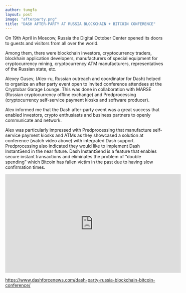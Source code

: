 ```yaml
---
author: tungfa
layout: post
image: "afterparty.png"
title: "DASH AFTER-PARTY AT RUSSIA BLOCKCHAIN + BITCOIN CONFERENCE"
---
```

On 19th April in Moscow, Russia the Digital October Center opened its doors to guests and visitors from all over the world.

Among them, there were blockchain investors, cryptocurrency traders, blockhain application developers, manufacturers of special equipment for cryptocurrency mining, cryptocurrency ATM manufacturers, representatives of the Russian state, etc.

Alexey Gusev, (Alex-ru, Russian outreach and coordinator for Dash) helped to organize an after party event open to invited conference attendees at the Cryptobar Garage Lounge. This was done in collaboration with MARSE (Russian cryptocurrency offline exchange) and Predprocessing (cryptocurrency self-service payment kiosks and software producer).

Alex informed me that the Dash after-party event was a great success that enabled investors, crypto enthusiasts and business partners to openly communicate and network.

Alex was particularly impressed with Predprocessing that manufacture self-service payment kiosks and ATMs as they showcased a solution at conference (watch video above) with integrated Dash support. Predprocessing also indicated they would like to implement Dash InstantSend in the near future. Dash InstantSend is a feature that enables secure instant transactions and eliminates the problem of “double spending” which Bitcoin has fallen victim in the past due to having slow confirmation times.

<iframe width="560" height="315" src="https://www.youtube.com/embed/Xl5YyO--UGk" frameborder="0" allowfullscreen></iframe>

<https://www.dashforcenews.com/dash-party-russia-blockchain-bitcoin-conference/>
